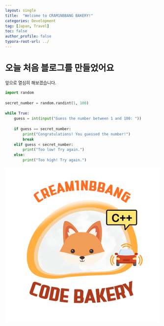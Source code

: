 ```yaml
---
layout: single
title:  "Welcome to CRAM1NBBANG BAKERY!"
categories: Development
tag: [Japan, Travel]
toc: false
author_profile: false
typora-root-url: ../
---
```

# 오늘 처음 블로그를 만들었어요
앞으로 열심히 해보겠습니다.

```python
import random

secret_number = random.randint(1, 100)

while True:
    guess = int(input("Guess the number between 1 and 100: "))

    if guess == secret_number:
        print("Congratulations! You guessed the number!")
        break
    elif guess < secret_number:
        print("Too low! Try again.")
    else:
        print("Too high! Try again.")
```


![git_min](/images/2025-01-30-first/git_min.jpg)
